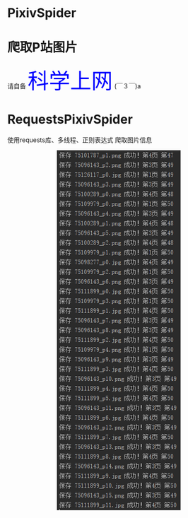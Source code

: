 # PixivSpider
# 爬取P站图片  
请自备 <font color="blue" size="18">科学上网</font> (￣３￣)a   
# RequestsPixivSpider
使用requests库、多线程、正则表达式 爬取图片信息  
<div align=center><img src="https://github.com/hyc-shayu/PixivSpider/blob/master/.image/requests.png" /></div>  
